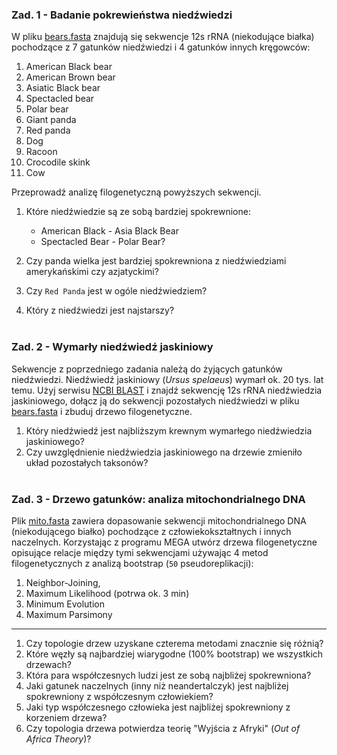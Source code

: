 ### Zad. 1 - Badanie pokrewieństwa niedźwiedzi

W pliku [bears.fasta](http://www.combio.pl/files/bears.fasta) znajdują się sekwencje 12s rRNA (niekodujące białka) pochodzące z 7 gatunków niedźwiedzi i 4 gatunków innych kręgowców:

1. American Black bear
2. American Brown bear
3. Asiatic Black bear
4. Spectacled bear
5. Polar bear
6. Giant panda
7. Red panda
8. Dog
9. Racoon
10. Crocodile skink
11. Cow

Przeprowadź analizę filogenetyczną powyższych sekwencji.

1. Które niedźwiedzie są ze sobą bardziej spokrewnione: 
   * American Black - Asia Black Bear 
   * Spectacled Bear - Polar Bear?

2. Czy panda wielka jest bardziej spokrewniona z niedźwiedziami amerykańskimi czy azjatyckimi?

3. Czy `Red Panda` jest w ogóle niedźwiedziem?

4. Który z niedźwiedzi jest najstarszy?
<br/><br/>

### Zad. 2 - Wymarły niedźwiedź jaskiniowy
Sekwencje z poprzedniego zadania należą do żyjących gatunków niedźwiedzi. Niedźwiedź jaskiniowy (*Ursus spelaeus*) wymarł ok. 20 tys. lat temu. Użyj serwisu [NCBI BLAST](https://blast.ncbi.nlm.nih.gov/Blast.cgi) i znajdź sekwencję 12s rRNA niedźwiedzia jaskiniowego, dołącz ją do sekwencji pozostałych niedźwiedzi w pliku [bears.fasta](http://www.combio.pl/files/bears.fasta) i zbuduj drzewo filogenetyczne.

1. Który niedźwiedź jest najbliższym krewnym wymarłego niedźwiedzia jaskiniowego?
2. Czy uwzględnienie niedźwiedzia jaskiniowego na drzewie zmieniło układ pozostałych taksonów?
<br/><br/>

### Zad. 3 - Drzewo gatunków: analiza mitochondrialnego DNA
Plik [mito.fasta](http://www.combio.pl/files/mito.fasta) zawiera dopasowanie sekwencji mitochondrialnego DNA (niekodującego białko) pochodzące z człowiekokształtnych i innych naczelnych. Korzystając z programu MEGA utwórz drzewa filogenetyczne opisujące relacje między tymi sekwencjami używając 4 metod filogenetycznych z analizą bootstrap (`50` pseudoreplikacji):

1. Neighbor-Joining, 
2. Maximum Likelihood (potrwa ok. 3 min)
3. Minimum Evolution
4. Maximum Parsimony

---

1. Czy topologie drzew uzyskane czterema metodami znacznie się różnią?
2. Które węzły są najbardziej wiarygodne (100% bootstrap) we wszystkich drzewach?
3. Która para współczesnych ludzi jest ze sobą najbliżej spokrewniona?
4. Jaki gatunek naczelnych (inny niż neandertalczyk) jest najbliżej spokrewniony z współczesnym człowiekiem?
5. Jaki typ współczesnego człowieka jest najbliżej spokrewniony z korzeniem drzewa?
6. Czy topologia drzewa potwierdza teorię "Wyjścia z Afryki" (*Out of Africa Theory*)?
